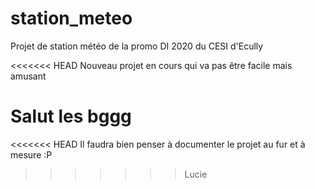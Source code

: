 # station_meteo
Projet de station météo de la promo DI 2020 du CESI d'Ecully

<<<<<<< HEAD
Nouveau projet en cours qui va pas être facile mais amusant

Salut les bggg
=======
<<<<<<< HEAD
Il faudra bien penser à documenter le projet au fur et à mesure :P
>>>>>>> Lucie
